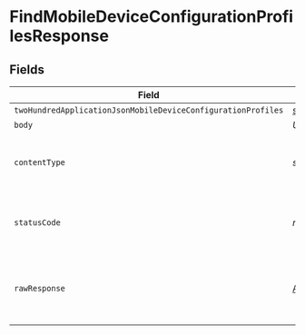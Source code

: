 # FindMobileDeviceConfigurationProfilesResponse


## Fields

| Field                                                                                                         | Type                                                                                                          | Required                                                                                                      | Description                                                                                                   |
| ------------------------------------------------------------------------------------------------------------- | ------------------------------------------------------------------------------------------------------------- | ------------------------------------------------------------------------------------------------------------- | ------------------------------------------------------------------------------------------------------------- |
| `twoHundredApplicationJsonMobileDeviceConfigurationProfiles`                                                  | [shared.MobileDeviceConfigurationProfiles](../../../sdk/models/shared/mobiledeviceconfigurationprofiles.md)[] | :heavy_minus_sign:                                                                                            | OK                                                                                                            |
| `body`                                                                                                        | *Uint8Array*                                                                                                  | :heavy_minus_sign:                                                                                            | N/A                                                                                                           |
| `contentType`                                                                                                 | *string*                                                                                                      | :heavy_check_mark:                                                                                            | HTTP response content type for this operation                                                                 |
| `statusCode`                                                                                                  | *number*                                                                                                      | :heavy_check_mark:                                                                                            | HTTP response status code for this operation                                                                  |
| `rawResponse`                                                                                                 | [AxiosResponse](https://axios-http.com/docs/res_schema)                                                       | :heavy_minus_sign:                                                                                            | Raw HTTP response; suitable for custom response parsing                                                       |